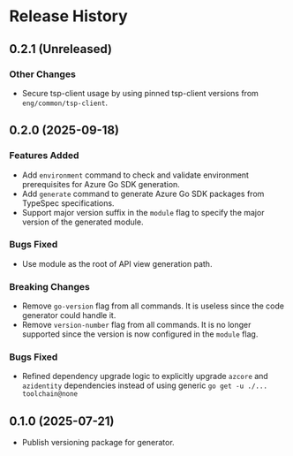 # Release History

## 0.2.1 (Unreleased)

### Other Changes

- Secure tsp-client usage by using pinned tsp-client versions from `eng/common/tsp-client`.

## 0.2.0 (2025-09-18)

### Features Added

- Add `environment` command to check and validate environment prerequisites for Azure Go SDK generation.
- Add `generate` command to generate Azure Go SDK packages from TypeSpec specifications.
- Support major version suffix in the `module` flag to specify the major version of the generated module.

### Bugs Fixed

- Use module as the root of API view generation path.

### Breaking Changes

- Remove `go-version` flag from all commands. It is useless since the code generator could handle it.
- Remove `version-number` flag from all commands. It is no longer supported since the version is now configured in the `module` flag.

### Bugs Fixed

- Refined dependency upgrade logic to explicitly upgrade `azcore` and `azidentity` dependencies instead of using generic `go get -u ./... toolchain@none`

## 0.1.0 (2025-07-21)
- Publish versioning package for generator.
